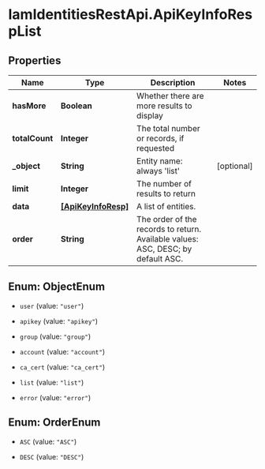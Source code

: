 # IamIdentitiesRestApi.ApiKeyInfoRespList

## Properties
Name | Type | Description | Notes
------------ | ------------- | ------------- | -------------
**hasMore** | **Boolean** | Whether there are more results to display | 
**totalCount** | **Integer** | The total number or records, if requested  | 
**_object** | **String** | Entity name: always &#39;list&#39; | [optional] 
**limit** | **Integer** | The number of results to return | 
**data** | [**[ApiKeyInfoResp]**](ApiKeyInfoResp.md) | A list of entities. | 
**order** | **String** | The order of the records to return. Available values: ASC, DESC; by default ASC. | 


<a name="ObjectEnum"></a>
## Enum: ObjectEnum


* `user` (value: `"user"`)

* `apikey` (value: `"apikey"`)

* `group` (value: `"group"`)

* `account` (value: `"account"`)

* `ca_cert` (value: `"ca_cert"`)

* `list` (value: `"list"`)

* `error` (value: `"error"`)




<a name="OrderEnum"></a>
## Enum: OrderEnum


* `ASC` (value: `"ASC"`)

* `DESC` (value: `"DESC"`)




